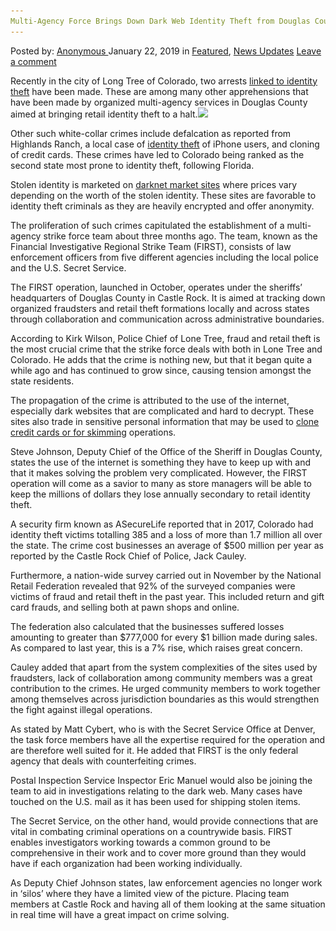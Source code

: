```yaml
---
Multi-Agency Force Brings Down Dark Web Identity Theft from Douglas County
---
```

<article class="post-listing post-28166 post type-post status-publish format-standard has-post-thumbnail hentry  tag-brings tag-county tag-dark tag-douglas tag-force tag-identity tag-multiagency tag-theft tag-web">
    <div class="post-inner">
        <span>Posted by: <a href="https://www.deepdotweb.com/author/anony/" title="">Anonymous </a></span>
    <span>January 22, 2019</span>
    <span>in <a href="https://www.deepdotweb.com/category/deepdot-news/" rel="category tag">Featured</a>, <a href="https://www.deepdotweb.com/category/news-updates/" rel="category tag">News Updates</a></span>
    <span><a href="https://www.deepdotweb.com/2019/01/22/multi-agency-force-brings-down-dark-web-identity-theft-from-douglas-county/#respond">Leave a comment</a></span>
    </p>
    <div class="clear"></div>
    <div class="entry">
    <p>Recently in the city of Long Tree of Colorado, two arrests <a href="https://www.denverpost.com/2019/01/06/douglas-county-retail-theft-strike-force/">linked to identity theft</a> have been made. These are among many other apprehensions that have been made by organized multi-agency services in Douglas County aimed at bringing retail identity theft to a halt.<img class="wp-image-28171 aligncenter" src="/imgs/2019/01/word-image-27.jpeg" srcset="/imgs/2019/01/word-image-27.jpeg 660w, /imgs/2019/01/word-image-27-300x150.jpeg 300w" sizes="(max-width: 660px) 100vw, 660px" /></p>
    <p>Other such white-collar crimes include defalcation as reported from Highlands Ranch, a local case of <a href="https://www.deepdotweb.com/2018/12/20/brooklyn-woman-sentenced-for-dark-web-identity-theft-and-fraud-conspiracy-charges/">identity theft</a> of iPhone users, and cloning of credit cards. These crimes have led to Colorado being ranked as the second state most prone to identity theft, following Florida.</p>
    <p>Stolen identity is marketed on <a href="https://www.deepdotweb.com/2013/10/28/updated-llist-of-hidden-marketplaces-tor-i2p/">darknet market sites</a> where prices vary depending on the worth of the stolen identity. These sites are favorable to identity theft criminals as they are heavily encrypted and offer anonymity.</p>
    <p>The proliferation of such crimes capitulated the establishment of a multi-agency strike force team about three months ago. The team, known as the Financial Investigative Regional Strike Team (FIRST), consists of law enforcement officers from five different agencies including the local police and the U.S. Secret Service.</p>
    <p>The FIRST operation, launched in October, operates under the sheriffs’ headquarters of Douglas County in Castle Rock. It is aimed at tracking down organized fraudsters and retail theft formations locally and across states through collaboration and communication across administrative boundaries.</p>
    <p>According to Kirk Wilson, Police Chief of Lone Tree, fraud and retail theft is the most crucial crime that the strike force deals with both in Lone Tree and Colorado. He adds that the crime is nothing new, but that it began quite a while ago and has continued to grow since, causing tension amongst the state residents.</p>
    <p>The propagation of the crime is attributed to the use of the internet, especially dark websites that are complicated and hard to decrypt. These sites also trade in sensitive personal information that may be used to <a href="https://www.deepdotweb.com/2017/05/19/two-suspects-arrested-florida-credit-card-skimming-scheme/">clone credit cards or for skimming</a> operations.</p>
    <p>Steve Johnson, Deputy Chief of the Office of the Sheriff in Douglas County, states the use of the internet is something they have to keep up with and that it makes solving the problem very complicated. However, the FIRST operation will come as a savior to many as store managers will be able to keep the millions of dollars they lose annually secondary to retail identity theft.</p>
    <p>A security firm known as ASecureLife reported that in 2017, Colorado had identity theft victims totalling 385 and a loss of more than 1.7 million all over the state. The crime cost businesses an average of $500 million per year as reported by the Castle Rock Chief of Police, Jack Cauley.</p>
    <p>Furthermore, a nation-wide survey carried out in November by the National Retail Federation revealed that 92% of the surveyed companies were victims of fraud and retail theft in the past year. This included return and gift card frauds, and selling both at pawn shops and online.</p>
    <p>The federation also calculated that the businesses suffered losses amounting to greater than $777,000 for every $1 billion made during sales. As compared to last year, this is a 7% rise, which raises great concern.</p>
    <p>Cauley added that apart from the system complexities of the sites used by fraudsters, lack of collaboration among community members was a great contribution to the crimes. He urged community members to work together among themselves across jurisdiction boundaries as this would strengthen the fight against illegal operations.</p>
    <p>As stated by Matt Cybert, who is with the Secret Service Office at Denver, the task force members have all the expertise required for the operation and are therefore well suited for it. He added that FIRST is the only federal agency that deals with counterfeiting crimes.</p>
    <p>Postal Inspection Service Inspector Eric Manuel would also be joining the team to aid in investigations relating to the dark web. Many cases have touched on the U.S. mail as it has been used for shipping stolen items.</p>
    <p>The Secret Service, on the other hand, would provide connections that are vital in combating criminal operations on a countrywide basis. FIRST enables investigators working towards a common ground to be comprehensive in their work and to cover more ground than they would have if each organization had been working individually.</p>
    <p>As Deputy Chief Johnson states, law enforcement agencies no longer work in ‘silos’ where they have a limited view of the picture. Placing team members at Castle Rock and having all of them looking at the same situation in real time will have a great impact on crime solving.</p>
    </div>
    <span style="display:none"><a href="https://www.deepdotweb.com/tag/brings/" rel="tag">brings</a> <a href="https://www.deepdotweb.com/tag/county/" rel="tag">county</a> <a href="https://www.deepdotweb.com/tag/dark/" rel="tag">dark</a> <a href="https://www.deepdotweb.com/tag/douglas/" rel="tag">douglas</a> <a href="https://www.deepdotweb.com/tag/force/" rel="tag">force</a> <a href="https://www.deepdotweb.com/tag/identity/" rel="tag">identity</a> <a href="https://www.deepdotweb.com/tag/multiagency/" rel="tag">multiagency</a> <a href="https://www.deepdotweb.com/tag/theft/" rel="tag">theft</a> <a href="https://www.deepdotweb.com/tag/web/" rel="tag">web</a></span> <span style="display:none" class="updated">2019-01-22</span>
    <div style="display:none" class="vcard author" itemprop="author" itemscope itemtype="http://schema.org/Person"><strong class="fn" itemprop="name"><a href="https://www.deepdotweb.com/author/anony/" title="Posts by Anonymous" rel="author">Anonymous</a></strong></div>
    </div>
</article>

